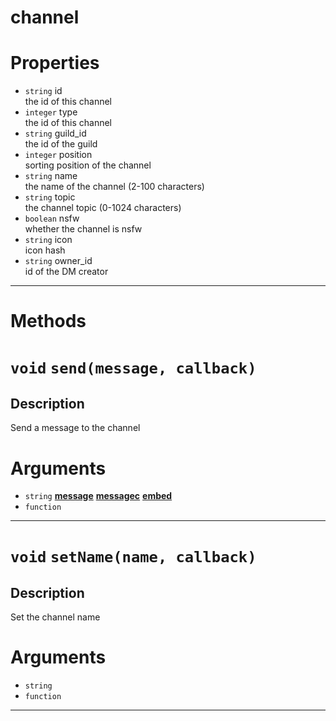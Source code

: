 # channel

# Properties
* `string` id  
the id of this channel  
* `integer` type  
the id of this channel  
* `string` guild_id  
the id of the guild  
* `integer` position  
sorting position of the channel  
* `string` name  
the name of the channel (2-100 characters)  
* `string` topic  
the channel topic (0-1024 characters)  
* `boolean` nsfw  
whether the channel is nsfw  
* `string` icon  
icon hash  
* `string` owner_id  
id of the DM creator  

---
# Methods
# `void` `send(message, callback)`
Description
---
Send a message to the channel  

# Arguments
* `string` **[message](https://github.com/devonium/gm-discordAPI/blob/doc/message.md#message)** **[messagec](https://github.com/devonium/gm-discordAPI/blob/doc/messagec.md#messagec)** **[embed](https://github.com/devonium/gm-discordAPI/blob/doc/embed.md#embed)** 
* `function` 

---
# `void` `setName(name, callback)`
Description
---
Set the channel name  

# Arguments
* `string` 
* `function` 

---
